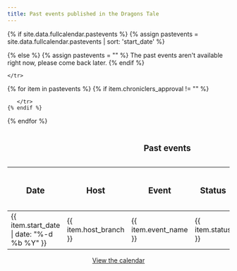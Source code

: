 ```yaml
---
title: Past events published in the Dragons Tale
---
```



{% if site.data.fullcalendar.pastevents %}
  {% assign pastevents = site.data.fullcalendar.pastevents | sort: 'start_date' %}

{% else %}
  {% assign pastevents  = "" %}
	The past events  aren't available right now, please come back later.
{% endif %}

<table>

  <caption><h3>Past events</h3></caption>
  
  <thead>
    <tr>
      <th scope="col"><strong><h3>Date</h3></strong></th>
      <th scope="col"><strong><h3>Host</h3></strong></th>
      <th scope="col"><strong><h3>Event</h3></strong></th>
      <th scope="col"><strong><h3>Status</h3></strong></th>
      <th scope="col"><strong><h3>Approved by Chronicler</h3></strong></th>

    </tr>
  </thead>
{% for item in pastevents %}
	{% if item.chroniclers_approval != "" %}
 	   <tr>
		<td>{{ item.start_date | date: "%-d %b %Y" }} </td>
		<td>{{ item.host_branch }}</td>
		<td>{{ item.event_name }}</td>
	    <td>{{ item.status }}</td>
	     <td>{{ item.chroniclers_approval | date: "%b %d, %Y"  }}</td>

       </tr>
	{% endif %}
{% endfor %}

</table>

<div style="text-align: center">
  <a href="{{ site.baseurl }}{% link events/calendar/index.md %}" class="btn btn--primary">View the calendar</a>
</div>
